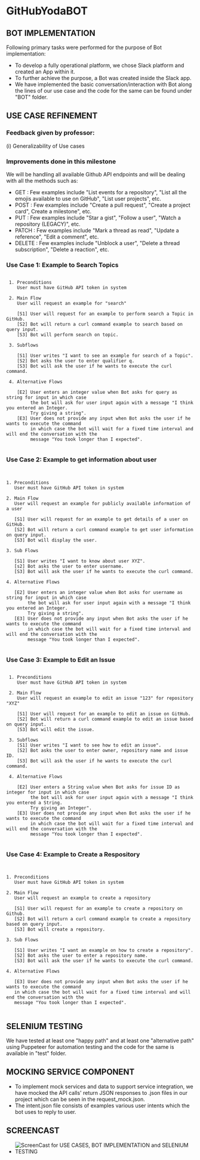 # GitHubYodaBOT

## BOT IMPLEMENTATION

Following primary tasks were performed for the purpose of Bot implementation:

- To develop a fully operational platform, we chose Slack platform and created an App within it.
- To further achieve the purpose, a Bot was created inside the Slack app.
- We have implemented the basic conversation/interaction with Bot along the lines of our use case and the code for the same can be found under "BOT" folder.

## USE CASE REFINEMENT

### Feedback given by professor:

(i) Generalizability of Use cases

### Improvements done in this milestone

We will be handling all available Github API endpoints and will be dealing with all the methods such as:

- GET : Few examples include "List events for a repository", "List all the emojis available to use on GitHub", "List user projects", etc.
- POST : Few examples include "Create a pull request", "Create a project card", Create a milestone", etc.
- PUT : Few examples include "Star a gist", "Follow a user", "Watch a repository (LEGACY)", etc.
- PATCH : Few examples include "Mark a thread as read", "Update a reference", "Edit a comment", etc.
- DELETE : Few examples include "Unblock a user", "Delete a thread subscription", "Delete a reaction", etc.

### Use Case 1: Example to Search Topics

<pre><code>
 1. Preconditions
    User must have GitHub API token in system
    
 2. Main Flow
    User will request an example for "search"
   
    [S1] User will request for an example to perform search a Topic in GitHub.
    [S2] Bot will return a curl command example to search based on query input.        
    [S3] Bot will perform search on topic.
    
 3. Subflows
    
    [S1] User writes "I want to see an example for search of a Topic".
    [S2] Bot asks the user to enter qualifier q. 
    [S3] Bot will ask the user if he wants to execute the curl command.
    
 4. Alternative Flows
   
    [E2] User enters an integer value when Bot asks for query as string for input in which case 
         the bot will ask for user input again with a message "I think you entered an Integer. 
         Try giving a string".
    [E3] User does not provide any input when Bot asks the user if he wants to execute the command
         in which case the bot will wait for a fixed time interval and will end the conversation with the
         message "You took longer than I expected".     
       
</code></pre>

### Use Case 2: Example to get information about user

<pre><code>

1. Preconditions
   User must have GitHub API token in system

2. Main Flow
   User will request an example for publicly available information of a user 
   
   [S1] User will request for an example to get details of a user on GitHub. 
   [S2] Bot will return a curl command example to get user information on query input.        
   [S3] Bot will display the user.
   
3. Sub Flows
   
   [S1] User writes "I want to know about user XYZ".
   [s2] Bot asks the user to enter username.
   [S3] Bot will ask the user if he wants to execute the curl command.
   
4. Alternative Flows
   
   [E2] User enters an integer value when Bot asks for username as string for input in which case 
        the bot will ask for user input again with a message "I think you entered an Integer. 
        Try giving a string".
   [E3] User does not provide any input when Bot asks the user if he wants to execute the command
        in which case the bot will wait for a fixed time interval and will end the conversation with the
        message "You took longer than I expected".       

</code></pre>

### Use Case 3: Example to Edit an Issue

<pre><code>
 1. Preconditions
    User must have GitHub API token in system
    
 2. Main Flow
    User will request an example to edit an issue "123" for repository "XYZ"
    
    [S1] User will request for an example to edit an issue on GitHub. 
    [S2] Bot will return a curl command example to edit an issue based on query input.        
    [S3] Bot will edit the issue.
    
 3. Subflows
    [S1] User writes "I want to see how to edit an issue".
    [S2] Bot asks the user to enter owner, repository name and issue ID.
    [S3] Bot will ask the user if he wants to execute the curl command.
    
 4. Alternative Flows
   
    [E2] User enters a String value when Bot asks for issue ID as integer for input in which case 
         the bot will ask for user input again with a message "I think you entered a String. 
         Try giving an Integer".
    [E3] User does not provide any input when Bot asks the user if he wants to execute the command
         in which case the bot will wait for a fixed time interval and will end the conversation with the
         message "You took longer than I expected".        
             
</code></pre>

### Use Case 4: Example to Create a Respository

<pre><code>

1. Preconditions
   User must have GitHub API token in system

2. Main Flow
   User will request an example to create a repository
   
   [S1] User will request for an example to create a repository on Github. 
   [S2] Bot will return a curl command example to create a repository based on query input.        
   [S3] Bot will create a repository.
   
3. Sub Flows
   
   [S1] User writes "I want an example on how to create a repository".
   [S2] Bot asks the user to enter a repository name.
   [S3] Bot will ask the user if he wants to execute the curl command.
   
4. Alternative Flows
   
   [E3] User does not provide any input when Bot asks the user if he wants to execute the command
   in which case the bot will wait for a fixed time interval and will end the conversation with the
   message "You took longer than I expected".

</code></pre>

## SELENIUM TESTING

We have tested at least one "happy path" and at least one "alternative path" using Puppeteer for automation testing
and the code for the same is available in "test" folder.

## MOCKING SERVICE COMPONENT

* To implement mock services and data to support service integration, we have mocked the API calls' return JSON responses to .json files in our project which can be seen in the request_mock.json.
* The intent.json file consists of examples various user intents which the bot uses to reply to user. 

## SCREENCAST

* ![ScreenCast for USE CASES, BOT IMPLEMENTATION and SELENIUM TESTING](https://drive.google.com/file/d/10aA4ijimQfBusEO3cFtDC80Jo-LhNkO-/view?usp=sharing)

